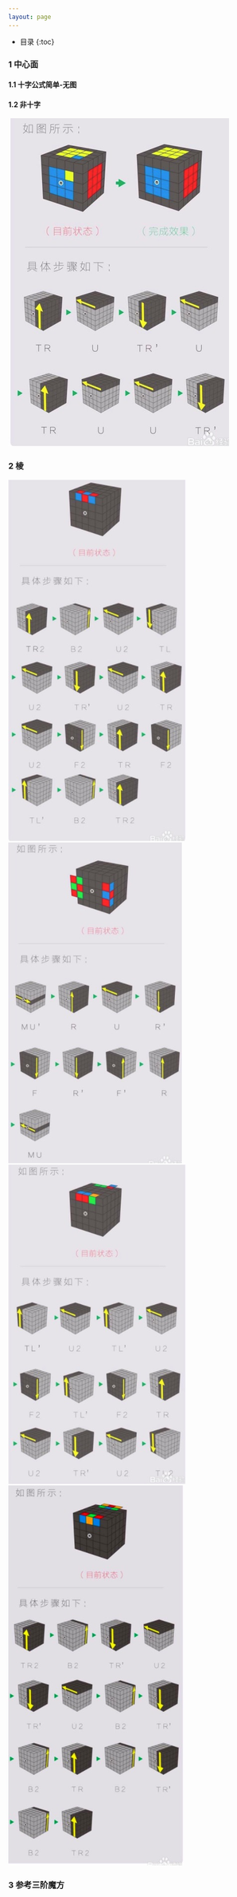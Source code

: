 ```yaml
---
layout: page
---
```


*  目录
{:toc}



### 1  中心面

#### 1.1  十字公式简单-无图

#### 1.2  非十字

![image](/images/1596451726136.jpg)

### 2  棱

![image](/images/1596451768306.jpg)
![image](/images/1596451810068.jpg)
![image](/images/1596451787043.jpg)
![image](/images/1596451832247.jpg)



### 3  参考三阶魔方